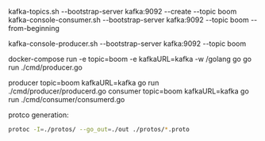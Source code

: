 kafka-topics.sh --bootstrap-server kafka:9092 --create --topic boom
kafka-console-consumer.sh --bootstrap-server kafka:9092 --topic boom --from-beginning

kafka-console-producer.sh --bootstrap-server kafka:9092 --topic boom

docker-compose run -e topic=boom -e kafkaURL=kafka -w /golang go go run ./cmd/producer.go



producer
topic=boom kafkaURL=kafka go run ./cmd/producer/producerd.go
consumer
topic=boom kafkaURL=kafka go run ./cmd/consumer/consumerd.go


protco generation:
```bash
protoc -I=./protos/ --go_out=./out ./protos/*.proto
```